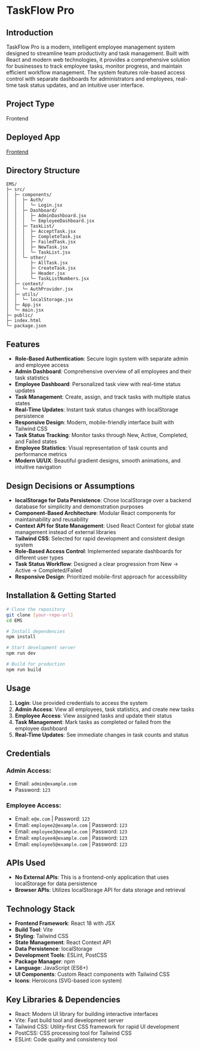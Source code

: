 # TaskFlow Pro

## Introduction
TaskFlow Pro is a modern, intelligent employee management system designed to streamline team productivity and task management. Built with React and modern web technologies, it provides a comprehensive solution for businesses to track employee tasks, monitor progress, and maintain efficient workflow management. The system features role-based access control with separate dashboards for administrators and employees, real-time task status updates, and an intuitive user interface.

## Project Type
Frontend

## Deployed App
[Frontend](https://taskflowpero.netlify.app/)

## Directory Structure
```
EMS/
├─ src/
│  ├─ components/
│  │  ├─ Auth/
│  │  │  └─ Login.jsx
│  │  ├─ Dashboard/
│  │  │  ├─ AdminDashboard.jsx
│  │  │  └─ EmployeeDashboard.jsx
│  │  ├─ TaskList/
│  │  │  ├─ AcceptTask.jsx
│  │  │  ├─ CompleteTask.jsx
│  │  │  ├─ FailedTask.jsx
│  │  │  ├─ NewTask.jsx
│  │  │  └─ TaskList.jsx
│  │  └─ other/
│  │     ├─ AllTask.jsx
│  │     ├─ CreateTask.jsx
│  │     ├─ Header.jsx
│  │     └─ TaskListNumbers.jsx
│  ├─ context/
│  │  └─ AuthProvider.jsx
│  ├─ utils/
│  │  └─ localStorage.jsx
│  ├─ App.jsx
│  └─ main.jsx
├─ public/
├─ index.html
└─ package.json
```

## Features
- **Role-Based Authentication**: Secure login system with separate admin and employee access
- **Admin Dashboard**: Comprehensive overview of all employees and their task statistics
- **Employee Dashboard**: Personalized task view with real-time status updates
- **Task Management**: Create, assign, and track tasks with multiple status states
- **Real-Time Updates**: Instant task status changes with localStorage persistence
- **Responsive Design**: Modern, mobile-friendly interface built with Tailwind CSS
- **Task Status Tracking**: Monitor tasks through New, Active, Completed, and Failed states
- **Employee Statistics**: Visual representation of task counts and performance metrics
- **Modern UI/UX**: Beautiful gradient designs, smooth animations, and intuitive navigation

## Design Decisions or Assumptions
- **localStorage for Data Persistence**: Chose localStorage over a backend database for simplicity and demonstration purposes
- **Component-Based Architecture**: Modular React components for maintainability and reusability
- **Context API for State Management**: Used React Context for global state management instead of external libraries
- **Tailwind CSS**: Selected for rapid development and consistent design system
- **Role-Based Access Control**: Implemented separate dashboards for different user types
- **Task Status Workflow**: Designed a clear progression from New → Active → Completed/Failed
- **Responsive Design**: Prioritized mobile-first approach for accessibility

## Installation & Getting Started
```bash
# Clone the repository
git clone [your-repo-url]
cd EMS

# Install dependencies
npm install

# Start development server
npm run dev

# Build for production
npm run build
```

## Usage
1. **Login**: Use provided credentials to access the system
2. **Admin Access**: View all employees, task statistics, and create new tasks
3. **Employee Access**: View assigned tasks and update their status
4. **Task Management**: Mark tasks as completed or failed from the employee dashboard
5. **Real-Time Updates**: See immediate changes in task counts and status

## Credentials
### Admin Access:
- Email: `admin@example.com`
- Password: `123`

### Employee Access:
- Email: `e@e.com` | Password: `123`
- Email: `employee2@example.com` | Password: `123`
- Email: `employee3@example.com` | Password: `123`
- Email: `employee4@example.com` | Password: `123`
- Email: `employee5@example.com` | Password: `123`

## APIs Used
- **No External APIs**: This is a frontend-only application that uses localStorage for data persistence
- **Browser APIs**: Utilizes localStorage API for data storage and retrieval

 
## Technology Stack
- **Frontend Framework**: React 18 with JSX
- **Build Tool**: Vite
- **Styling**: Tailwind CSS
- **State Management**: React Context API
- **Data Persistence**: localStorage
- **Development Tools**: ESLint, PostCSS
- **Package Manager**: npm
- **Language**: JavaScript (ES6+)
- **UI Components**: Custom React components with Tailwind CSS
- **Icons**: Heroicons (SVG-based icon system)

## Key Libraries & Dependencies
- React: Modern UI library for building interactive interfaces
- Vite: Fast build tool and development server
- Tailwind CSS: Utility-first CSS framework for rapid UI development
- PostCSS: CSS processing tool for Tailwind CSS
- ESLint: Code quality and consistency tool
